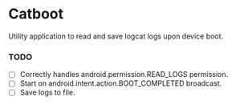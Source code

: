 # Catboot

Utility application to read and save logcat logs upon device boot.


### TODO 
- [ ] Correctly handles android.permission.READ_LOGS permission.
- [ ] Start on android.intent.action.BOOT_COMPLETED broadcast.
- [ ] Save logs to file.
